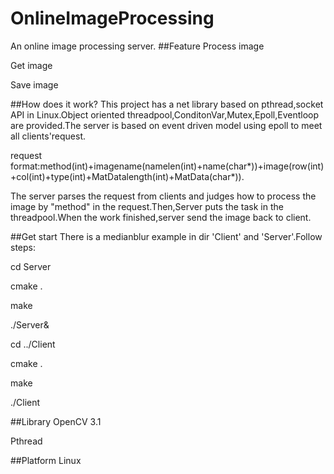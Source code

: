 # OnlineImageProcessing
An online image processing server.
##Feature
Process image


Get image


Save image


##How does it work?
This project has a net library  based on pthread,socket API in Linux.Object oriented threadpool,ConditonVar,Mutex,Epoll,Eventloop are provided.The server is based on event driven model using epoll to meet all clients'request.

request format:method(int)+imagename(namelen(int)+name(char*))+image(row(int)+col(int)+type(int)+MatDatalength(int)+MatData(char*)).

The server parses the request from clients and judges how to process the image by "method" in the request.Then,Server puts the task in the threadpool.When the work finished,server send the image back to client.

##Get start
There is a medianblur example in dir 'Client' and 'Server'.Follow steps:

cd Server

cmake .

make

./Server&

cd ../Client

cmake .

make

./Client

##Library
OpenCV 3.1

Pthread

##Platform
Linux
